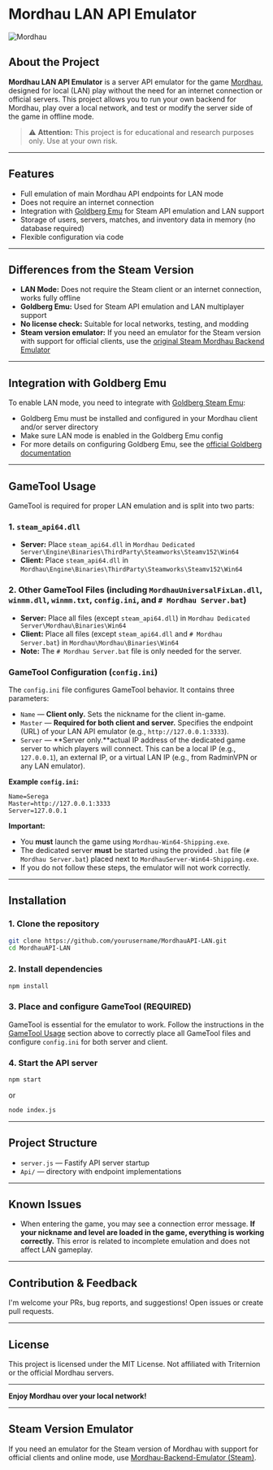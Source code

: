 # Mordhau LAN API Emulator

![Mordhau](https://cdn.cloudflare.steamstatic.com/steam/apps/629760/header.jpg)

## About the Project

**Mordhau LAN API Emulator** is a server API emulator for the game [Mordhau](https://store.steampowered.com/app/629760/MORDHAU/), designed for local (LAN) play without the need for an internet connection or official servers. This project allows you to run your own backend for Mordhau, play over a local network, and test or modify the server side of the game in offline mode.

> ⚠️ **Attention:** This project is for educational and research purposes only. Use at your own risk.

---

## Features
- Full emulation of main Mordhau API endpoints for LAN mode
- Does not require an internet connection
- Integration with [Goldberg Emu](https://gitlab.com/Mr_Goldberg/goldberg_emulator) for Steam API emulation and LAN support
- Storage of users, servers, matches, and inventory data in memory (no database required)
- Flexible configuration via code

---

## Differences from the Steam Version
- **LAN Mode:** Does not require the Steam client or an internet connection, works fully offline
- **Goldberg Emu:** Used for Steam API emulation and LAN multiplayer support
- **No license check:** Suitable for local networks, testing, and modding
- **Steam version emulator:** If you need an emulator for the Steam version with support for official clients, use the [original Steam Mordhau Backend Emulator](https://github.com/Serega25511s/Mordhau-Backend-Emulator)

---

## Integration with Goldberg Emu
To enable LAN mode, you need to integrate with [Goldberg Steam Emu](https://gitlab.com/Mr_Goldberg/goldberg_emulator):
- Goldberg Emu must be installed and configured in your Mordhau client and/or server directory
- Make sure LAN mode is enabled in the Goldberg Emu config
- For more details on configuring Goldberg Emu, see the [official Goldberg documentation](https://gitlab.com/Mr_Goldberg/goldberg_emulator)

---

## GameTool Usage

GameTool is required for proper LAN emulation and is split into two parts:

### 1. `steam_api64.dll`
- **Server:** Place `steam_api64.dll` in `Mordhau Dedicated Server\Engine\Binaries\ThirdParty\Steamworks\Steamv152\Win64`
- **Client:** Place `steam_api64.dll` in `Mordhau\Engine\Binaries\ThirdParty\Steamworks\Steamv152\Win64`

### 2. Other GameTool Files (including `MordhauUniversalFixLan.dll`, `winmm.dll`, `winmm.txt`, `config.ini`, and `# Mordhau Server.bat`)
- **Server:** Place all files (except `steam_api64.dll`) in `Mordhau Dedicated Server\Mordhau\Binaries\Win64`
- **Client:** Place all files (except `steam_api64.dll` and `# Mordhau Server.bat`) in `Mordhau\Mordhau\Binaries\Win64`
- **Note:** The `# Mordhau Server.bat` file is only needed for the server.

### GameTool Configuration (`config.ini`)
The `config.ini` file configures GameTool behavior. It contains three parameters:
- `Name` — **Client only.** Sets the nickname for the client in-game.
- `Master` — **Required for both client and server.** Specifies the endpoint (URL) of your LAN API emulator (e.g., `http://127.0.0.1:3333`).
- `Server` — **Server only.**actual IP address of the dedicated game server to which players will connect. This can be a local IP (e.g., `127.0.0.1`), an external IP, or a virtual LAN IP (e.g., from RadminVPN or any LAN emulator).

**Example `config.ini`:**
```
Name=Serega
Master=http://127.0.0.1:3333
Server=127.0.0.1
```

**Important:**
- You **must** launch the game using `Mordhau-Win64-Shipping.exe`.
- The dedicated server **must** be started using the provided `.bat` file (`# Mordhau Server.bat`) placed next to `MordhauServer-Win64-Shipping.exe`.
- If you do not follow these steps, the emulator will not work correctly.

---

## Installation

### 1. Clone the repository
```bash
git clone https://github.com/yourusername/MordhauAPI-LAN.git
cd MordhauAPI-LAN
```

### 2. Install dependencies
```bash
npm install
```

### 3. Place and configure GameTool (**REQUIRED**)
GameTool is essential for the emulator to work. Follow the instructions in the [GameTool Usage](#gametool-usage) section above to correctly place all GameTool files and configure `config.ini` for both server and client.

### 4. Start the API server
```bash
npm start
```
or
```bash
node index.js
```

---

## Project Structure
- `server.js` — Fastify API server startup
- `Api/` — directory with endpoint implementations

---

## Known Issues
- When entering the game, you may see a connection error message. **If your nickname and level are loaded in the game, everything is working correctly.** This error is related to incomplete emulation and does not affect LAN gameplay.

---

## Contribution & Feedback
I'm welcome your PRs, bug reports, and suggestions! Open issues or create pull requests.

---

## License
This project is licensed under the MIT License. Not affiliated with Triternion or the official Mordhau servers.

---

**Enjoy Mordhau over your local network!**

---

## Steam Version Emulator
If you need an emulator for the Steam version of Mordhau with support for official clients and online mode, use [Mordhau-Backend-Emulator (Steam)](https://github.com/Serega25511s/Mordhau-Backend-Emulator). 